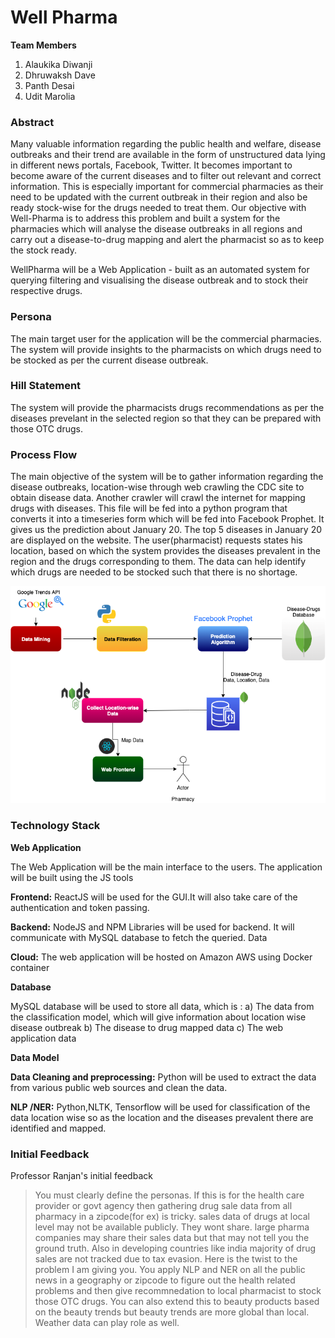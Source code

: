 # Well Pharma #

**Team Members**
1) Alaukika Diwanji
2) Dhruwaksh Dave
3) Panth Desai
4) Udit Marolia

### Abstract ###
 
Many valuable information regarding the public health and welfare, disease outbreaks and their trend are available in the form of unstructured data lying in different news portals, Facebook, Twitter. It becomes important to become aware of the current diseases and to filter out relevant and correct information. This is especially important for commercial pharmacies as their need to be updated with the current outbreak in their region and also be ready stock-wise for the drugs needed to treat them. Our objective with Well-Pharma is to address this problem and built a system for the pharmacies which will analyse the disease outbreaks in all regions and carry out a disease-to-drug mapping and alert the pharmacist so as to keep the stock ready.

WellPharma will be a Web Application - built as an automated system for querying filtering and visualising the disease outbreak and to stock their respective drugs.

### Persona ###

The main target user for the application will be the commercial pharmacies. The system will provide insights to the pharmacists on which drugs need to be stocked as per the current disease outbreak. 

### Hill Statement ###

The system will provide the pharmacists drugs recommendations as per the diseases prevelant in the selected region so that they can be prepared with those OTC drugs. 

### Process Flow ###

The main objective of the system will be to gather information regarding the disease outbreaks, location-wise through web crawling the CDC site to obtain disease data. Another crawler will crawl the internet for mapping drugs with diseases. This file will be fed into a python program that converts it into a timeseries form which will be fed into Facebook Prophet. It gives us the prediction about January 20. The top 5 diseases in January 20 are displayed on the website. The user(pharmacist) requests states his location, based on which the system provides the diseases prevalent in the region and the drugs corresponding to them. The data can help identify which drugs are needed to be stocked such that there is no shortage.

![Process](arch_diag.png)


### Technology Stack ###

**Web Application**

The Web Application will be the main interface to the users. The application will be built using the JS tools 

**Frontend:** ReactJS will be used for the GUI.It will also take care of the authentication and token passing.

**Backend:** NodeJS  and NPM Libraries will be used for backend. It will communicate with MySQL database to fetch the queried. Data

**Cloud:** The web application will be hosted on Amazon AWS using Docker container

**Database**

MySQL database will be used to store all data, which is :
  a) The data from the classification model, which will give information about location wise disease outbreak
  b) The disease to drug mapped data
  c) The web application data

**Data Model**

**Data Cleaning and preprocessing:** Python will be used to extract the data from various public web sources and clean the data.

**NLP /NER:** Python,NLTK, Tensorflow will be used for classification of the data location wise so as the location and the diseases prevalent there are identified and mapped.

### Initial Feedback ###

Professor Ranjan's initial feedback
> You must clearly define the personas. If this is for the health care provider or govt agency then gathering drug sale data from all pharmacy in a zipcode(for ex) is tricky. sales data of drugs at local level may not be available publicly. They wont share. large pharma companies may share their sales data but that may not tell you the ground truth. Also in developing countries like india majority of drug sales are not tracked due to tax evasion. Here is the twist to the problem I am giving you. You apply NLP and NER on all the public news in a geography or zipcode to figure out the health related problems and then give recommnedation to local pharmacist to stock those OTC drugs. You can also extend this to beauty products based on the beauty trends but beauty trends are more global than local. Weather data can play role as well. 
